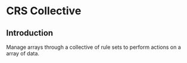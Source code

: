 # CRS Collective

## Introduction

Manage arrays through a collective of rule sets to perform actions on a array of data.

